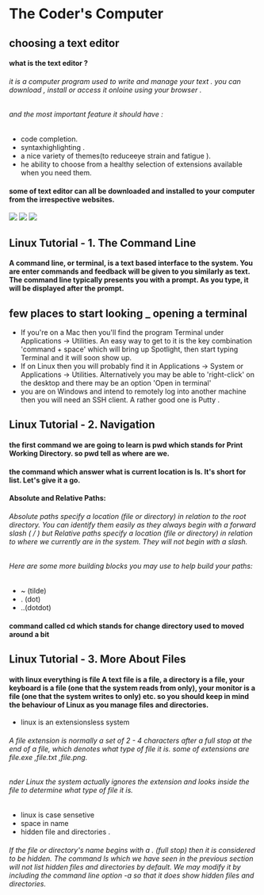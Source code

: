 # The Coder's Computer
## choosing a text editor 
#### what is the text editor ?
###### it is a computer program used to write and manage your text . you can download , install or access it onloine using your browser .
###### and  the most important feature it should have :
+ code completion.
+ syntaxhighlighting .
+ a nice variety of themes(to  reduceeye strain and fatigue ).
+ he ability to choose from a healthy selection of extensions available when you need them.
#### some of text editor can all be downloaded and installed to your computer from the irrespective websites.
![](https://i.pcmag.com/imagery/articles/01rBnPopClrTbcmGbFMDwIE-1.1597666892.fit_lim.jpg)
![](https://e7.pngegg.com/pngimages/754/763/png-clipart-textwrangler-macos-text-editor-bbedit-cb-text-app-store-unix.png)
![](https://res.cloudinary.com/practicaldev/image/fetch/s--9F8ygOQO--/c_imagga_scale,f_auto,fl_progressive,h_720,q_auto,w_1280/https://dev-to-uploads.s3.amazonaws.com/i/ikysur95osy0deokuuji.png)
## Linux Tutorial - 1. The Command Line
#### A command line, or terminal, is a text based interface to the system. You are  enter commands and feedback will be given to you similarly as text. The command line typically presents you with a prompt. As you type, it will be displayed after the prompt. 
##  few places to start looking _ opening a terminal
+ If you're on a Mac then you'll find the program Terminal under Applications -> Utilities. An easy way to get to it is the key combination 'command + space' which will bring up Spotlight, then start typing Terminal and it will soon show up.
+ If on Linux then you will probably find it in Applications -> System or Applications -> Utilities. Alternatively you may be able to 'right-click' on the desktop and there may be an option 'Open in terminal'
+  you are on Windows and intend to remotely log into another machine then you will need an SSH client. A rather good one is Putty .
## Linux Tutorial - 2. Navigation
#### the first command we are going to learn is pwd which stands for Print Working Directory. so pwd tell as where are we.
#### the command which answer what is current location  is ls. It's short for list. Let's give it a go.
#### Absolute and Relative Paths:
###### Absolute paths specify a location (file or directory) in relation to the root directory. You can identify them easily as they always begin with a forward slash ( / ) but Relative paths specify a location (file or directory) in relation to where we currently are in the system. They will not begin with a slash.
###### Here are some more building blocks you may use to help build your paths:
+ ~ (tilde) 
+ . (dot) 
+ ..(dotdot)
#### command called cd which stands for change directory used to moved around a bit 
## Linux Tutorial - 3. More About Files
#### with linux everything is file  A text file is a file, a directory is a file, your keyboard is a file (one that the system reads from only), your monitor is a file (one that the system writes to only) etc. so you should keep in mind the behaviour of Linux as you manage files and directories. 
+ linux is an extensionsless system 
###### A file extension is normally a set of 2 - 4 characters after a full stop at the end of a file, which denotes what type of file it is. some of extensions are file.exe ,file.txt ,file.png.
###### nder Linux the system actually ignores the extension and looks inside the file to determine what type of file it is. 
+ linux is case sensetive 
+ space in name 
+ hidden file and directories .
###### If the file or directory's name begins with a . (full stop) then it is considered to be hidden.  The command ls which we have seen in the previous section will not list hidden files and directories by default. We may modify it by including the command line option -a so that it does show hidden files and directories.
